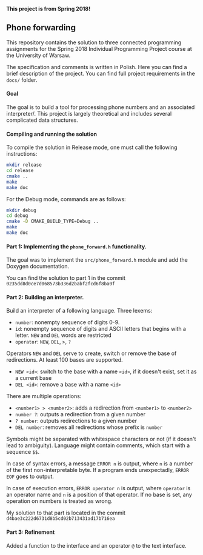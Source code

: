 **This project is from Spring 2018!**

## Phone forwarding

This repository contains the solution to three connected programming assignments for the Spring 2018 Individual Programming Project course at the University of Warsaw. 

The specification and comments is written in Polish. Here you can find a brief description of the project. You can find full project requirements in the `docs/` folder.

#### Goal

The goal is to build a tool for processing phone numbers and an associated interpreter/. This project is largely theoretical and includes several complicated data structures.

#### Compiling and running the solution

To compile the solution in Release mode, one must call the following instructions:
```bash
mkdir release
cd release
cmake ..
make
make doc
```

For the Debug mode, commands are as follows:
```bash
mkdir debug
cd debug
cmake -D CMAKE_BUILD_TYPE=Debug ..
make
make doc
```

#### Part 1: Implementing the `phone_forward.h` functionality.

The goal was to implement the `src/phone_forward.h` module and add the Doxygen documentation. 

You can find the solution to part 1 in the commit `0235dd8d0ce7d068573b336d2babf2fcd6f8ba0f`


#### Part 2: Building an interpreter.

Build an interpreter of a following language. Three lexems:
- `number`: nonempty sequence of digits 0-9.
- `id`: nonempty sequence of digits and ASCII letters that begins with a letter. `NEW` and `DEL` words are restricted
- `operator`: `NEW`, `DEL`, `>`, `?`

Operators `NEW` and `DEL` serve to create, switch or remove the base of redirections. At least 100 bases are supported.
- `NEW <id>`: switch to the base with a name `<id>`, if it doesn't exist, set it as a current base
- `DEL <id>`: remove a base with a name `<id>`
 
There are multiple operations:
- `<number1> > <number2>`: adds a redirection from `<number1>` to `<number2>`
- `number ?`: outputs a redirection from a given number
- `? number`: outputs redirections to a given number
- `DEL number`: removes all redirections whose prefix is `number`

Symbols might be separated with whitespace characters or not (if it doesn't lead to ambiguity). Language might contain comments, which start with a sequence `$$`.

In case of syntax errors, a message `ERROR n` is output, where `n` is a number of the first non-interpretable byte. If a program ends unexpectadly, `ERROR EOF` goes to output.

In case of execution errors, `ERROR operator n` is output, where `operator` is an operator name and `n` is a position of that operator. If no base is set, any operation on numbers is treated as wrong.

My solution to that part is located in the commit `d4bae3c222d6731d8b5cd02b713431ad17b716ea`

#### Part 3: Refinement

Added a function to the interface and an operator `@` to the text interface.
